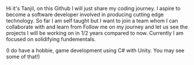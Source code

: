Hi it's Tanjil, on this Github I will just share my coding journey.
I aspire to become a software developer involved in producing cutting edge technology.
So far I am self taught but I want to join a team whom I can collaborate with and learn from
Follow me on my journey and let us see the projects I will be working on in 1/2 years compared to now.
Currently I am focused on solidifying fundementals.

(I do have a hobbie, game development using C# with Unity. You may see some of that!) 
